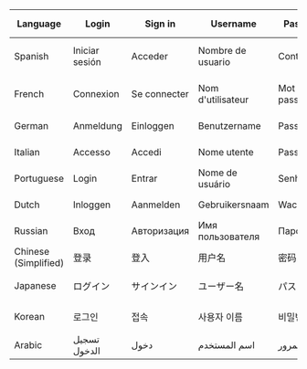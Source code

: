 | Language | Login | Sign in | Username | Password | Forgot password? | Register / Sign up | 
| -------- | ----- | ------- | -------- | -------- | ---------------- | ------------------ |
| Spanish | Iniciar sesión | Acceder | Nombre de usuario | Contraseña | ¿Olvidaste tu contraseña? | Registrarse |
| French | Connexion | Se connecter | Nom d'utilisateur | Mot de passe | Mot de passe oublié ? | S'inscrire |
| German | Anmeldung | Einloggen | Benutzername | Passwort | Passwort vergessen? | Registrieren |
| Italian | Accesso | Accedi | Nome utente | Password | Password dimenticata? | Registrati |
| Portuguese | Login | Entrar | Nome de usuário | Senha | Esqueceu sua senha? | Cadastrar-se |
| Dutch | Inloggen | Aanmelden | Gebruikersnaam | Wachtwoord | Wachtwoord vergeten? | Registreren |
| Russian | Вход | Авторизация | Имя пользователя | Пароль | Забыли пароль? | Регистрация |
| Chinese (Simplified) | 登录 | 登入 | 用户名 | 密码 | 忘记密码？ | 注册 |
| Japanese | ログイン | サインイン | ユーザー名 | パスワード | パスワードを忘れた？ | 登録 |
| Korean | 로그인 | 접속 | 사용자 이름 | 비밀번호 | 비밀번호를 잊으셨나요? | 가입하기 |
| Arabic | تسجيل الدخول | دخول | اسم المستخدم | كلمة المرور | هل نسيت كلمة المرور؟ | تسجيل |
